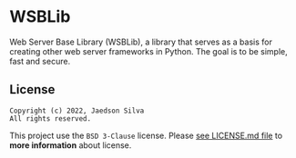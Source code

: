 # WSBLib

Web Server Base Library (WSBLib), a library that serves as a basis for creating other web server frameworks in Python. The goal is to be simple, fast and secure.

## License

```text
Copyright (c) 2022, Jaedson Silva
All rights reserved.
```

This project use the `BSD 3-Clause` license. Please [see LICENSE.md file](https://github.com/firlast/wsblib/blob/master/LICENSE) to **more information** about license.
